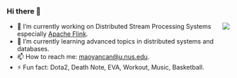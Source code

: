 ### Hi there 👋


<img align="right" src="https://github-readme-stats.vercel.app/api?username=yancanmao&show_icons=true&include_all_commits=true&hide_border=true" />

- 🔭 I’m currently working on Distributed Stream Processing Systems especially [Apache Flink](http://github.com/apache/flink/).
- 🌱 I’m currently learning advanced topics in distributed systems and databases.
- 📫 How to reach me: maoyancan@u.nus.edu.
- ⚡ Fun fact: Dota2, Death Note, EVA, Workout, Music, Basketball.

